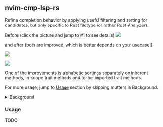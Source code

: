 ## nvim-cmp-lsp-rs

Refine completion behavior by applying useful filtering and sorting for candidates,
but only specific to Rust filetype (or rather Rust-Analyzer).


Before (click the picture and jump to #1 to see details)
[![](https://github.com/zjp-CN/nvim-cmp-lsp-rs/assets/25300418/e3b00e5e-7aa2-4a46-8704-7351f24d7ded)][#1]

[#1]: https://github.com/zjp-CN/nvim-cmp-lsp-rs/issues/1

and after (both are improved, which is better depends on your usecase!)

![](https://github.com/zjp-CN/nvim-cmp-lsp-rs/assets/25300418/f69d8ec9-8611-4a0a-a4ef-b0e8f38ac8c1)

![](https://github.com/zjp-CN/nvim-cmp-lsp-rs/assets/25300418/83bda386-a5e8-4040-ae7f-56cd9501da4f)

One of the improvements is alphabetic sortings separately on inherent methods,
in-scope trait methods and to-be-imported trait methods.

For more usage, jump to [Usage](#usage) section by skipping mutters in Background.


<details>

<summary>Background</summary>

Have you been aware of the great [comparators][cmp-comparators] in [nvim-cmp]?

[nvim-cmp]: https://github.com/hrsh7th/nvim-cmp/tree/main
[cmp-comparators]: https://github.com/hrsh7th/nvim-cmp/blob/97dc716fc914c46577a4f254035ebef1aa72558a/lua/cmp/config/compare.lua

The default sorting is defined as below, which means if you use [`LazyVim`], you'll see the
weird completion item list exactly as the first picture show.

[`LazyVim`]: https://www.lazyvim.org/

```lua
sorting = {
  priority_weight = 2,
  comparators = {
    compare.offset,
    compare.exact,
    -- compare.scopes,
    compare.score,
    compare.recently_used,
    compare.locality,
    compare.kind,
    -- compare.sort_text,
    compare.length,
    compare.order,
  },
}
```

The problem is not about each sorting, but about the combination of sortings.

`compare.kind` is very close to the end, meaning it'll be used only if all the sortings 
before it return nil.

A comparator is a sorting function [used] in `table.sort` to compare two arguments passed in.

A comparator in the form of `fn(a, b)` returns
* true to indicate a is prior to b 
* false to indicate b is prior to a 
* nil to indicate comparison result is the same or uncertain: like for the same lsp.CompletionItemKind

[used]: https://github.com/hrsh7th/nvim-cmp/blob/97dc716fc914c46577a4f254035ebef1aa72558a/lua/cmp/view.lua#L64

So if you want a simplist and general solution, putting `require("cmp").config.compare.kind` first might be good.
It sort the completion items in [completionItemKind] order, but with Text kind lowest priority and Snippet kind 
a bit higher in some cases. 

[completionItemKind]: https://microsoft.github.io/language-server-protocol/specifications/lsp/3.17/specification/#completionItemKind

You may notice sometimes the ordering is not good for Rust codebases!
* You don't want Snippets have higher priorities: search in RA's [manual] with `snippet` keyword, and there are 
  many cool features to let you config/add these Snippets.
  * But if you've already used [LuaSnip] (or snippets edit User UI [nvim-scissors]), too much for Snippets kind!
* You want some kinds to be higher priorities: [CompletionItemKind] treats Variables and Fields lower then Methods, 
  then you can do nothing but typing more to wait the desired one pops up.
  * Typing more is not a big problem: when you have large candidates, no matter for what sorting, you must type more 
    characters or arrow keys :)
  * The bigger problem is kinds like Variables/Fields are closer to use for you compared to other kinds.
* You want features sepecific to Rust. Like
  * Items in scope are prior to that needing to import.
    * You may rarely want a non-imported method appears as the first candidate when other in-scope methods exist.
    * You may want local modules prior to external modules.
  * Inherent methods are prior to trait methods.

[manual]: https://rust-analyzer.github.io/manual.html
[LuaSnip]: https://github.com/L3MON4D3/LuaSnip
[nvim-scissors]: https://github.com/chrisgrieser/nvim-scissors

Why are you telling me this story or details?
* Share what I found lately. I didn't realize nvim-cmp could change the sorting behavior so much easily
  even though I've been using it for two years in (almost) daily coding.
* Encourage you to check out the comparators, tweak it a bit so that feel comfortable when seeing completion popup.
* Knowing more details helps you use or write related code to enjoy the wonderful completion experience
  neovim and nvim-cmp power us.
* I don't want to extend the sorting functions to other LSP/languanges. So the background hopefully can
  inspire people starting out.

</details>

### Usage

TODO
